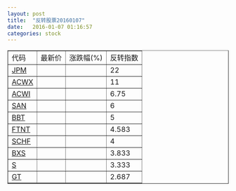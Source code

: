 ```yaml
---
layout: post
title:  "反转股票20160107"
date:   2016-01-07 01:16:57
categories: stock
---
```


<script type="text/javascript">
var stockList = []
stockList.push('gb_jpm');
stockList.push('gb_acwx');
stockList.push('gb_acwi');
stockList.push('gb_san');
stockList.push('gb_bbt');
stockList.push('gb_ftnt');
stockList.push('gb_schf');
stockList.push('gb_bxs');
stockList.push('gb_s');
stockList.push('gb_gt');
</script>

<table border="1">
 <tr>
 <td>代码</td>
  <td>最新价</td>
  <td>涨跌幅(%)</td>
 <td>反转指数</td>
</tr>
  <tr id="jpm"><td><a href="http://stock.finance.sina.com.cn/usstock/quotes/JPM.html" target="_blank">JPM</a></td><td></td><td></td><td>22</td></tr>
  <tr id="acwx"><td><a href="http://stock.finance.sina.com.cn/usstock/quotes/ACWX.html" target="_blank">ACWX</a></td><td></td><td></td><td>11</td></tr>
  <tr id="acwi"><td><a href="http://stock.finance.sina.com.cn/usstock/quotes/ACWI.html" target="_blank">ACWI</a></td><td></td><td></td><td>6.75</td></tr>
  <tr id="san"><td><a href="http://stock.finance.sina.com.cn/usstock/quotes/SAN.html" target="_blank">SAN</a></td><td></td><td></td><td>6</td></tr>
  <tr id="bbt"><td><a href="http://stock.finance.sina.com.cn/usstock/quotes/BBT.html" target="_blank">BBT</a></td><td></td><td></td><td>5</td></tr>
  <tr id="ftnt"><td><a href="http://stock.finance.sina.com.cn/usstock/quotes/FTNT.html" target="_blank">FTNT</a></td><td></td><td></td><td>4.583</td></tr>
  <tr id="schf"><td><a href="http://stock.finance.sina.com.cn/usstock/quotes/SCHF.html" target="_blank">SCHF</a></td><td></td><td></td><td>4</td></tr>
  <tr id="bxs"><td><a href="http://stock.finance.sina.com.cn/usstock/quotes/BXS.html" target="_blank">BXS</a></td><td></td><td></td><td>3.833</td></tr>
  <tr id="s"><td><a href="http://stock.finance.sina.com.cn/usstock/quotes/S.html" target="_blank">S</a></td><td></td><td></td><td>3.333</td></tr>
  <tr id="gt"><td><a href="http://stock.finance.sina.com.cn/usstock/quotes/GT.html" target="_blank">GT</a></td><td></td><td></td><td>2.687</td></tr>
</table>
